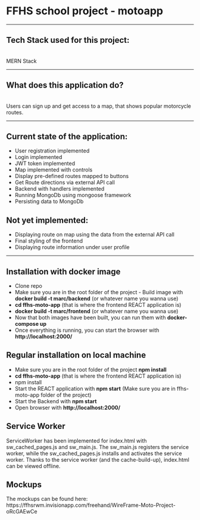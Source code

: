 
<h1>FFHS school project - motoapp</h1>

---

<h2>Tech Stack used for this project:</h2> <br>
MERN Stack

---

<h2>What does this application do? </h2><br>
Users can sign up and get access to a map, that shows popular motorcycle routes.


---

<h2>Current state of the application:</h2>

- User registration implemented
- Login implemented
- JWT token implemented
- Map implemented with controls
- Display pre-defined routes mapped to buttons
- Get Route directions via external API call
- Backend with handlers implemented
- Running MongoDb using mongoose framework
- Persisting data to MongoDb

<h2>Not yet implemented:</h2>

- Displaying route on map using the data from the external API call
- Final styling of the frontend
- Displaying route information under user profile

---


<h2>Installation with docker image</h2>

<ul>
    <li>Clone repo</li>
    <li>Make sure you are in the root folder of the project - Build image with <b>docker build -t marc/backend</b> (or whatever name you wanna use) </li>
    <li> <b>cd ffhs-moto-app</b> (that is where the frontend REACT application is)</li>
    <li> <b>docker build -t marc/frontend</b> (or whatever name you wanna use) </li>
    <li> Now that both images have been built, you can run them with <b>docker-compose up</b> </li>
    <li>Once everything is running, you can start the browser with <b>http://localhost:2000/</b></li>
</ul>

<h2>Regular installation on local machine</h2>

<ul>
    <li>Make sure you are in the root folder of the project <b>npm install</b></li> 
    <li><b>cd ffhs-moto-app</b> (that is where the frontend REACT application is)</li>
    <li>npm install</li>
    <li>Start the REACT application with <b>npm start</b> (Make sure you are in ffhs-moto-app folder of the project)</li>
    <li>Start the Backend with <b>npm start</b></li>
    <li>Open browser with <b>http://localhost:2000/</b>
</ul>



<h2>Service Worker</h2>
ServiceWorker has been implemented for index.html with sw_cached_pages.js and sw_main.js.
The sw_main.js registers the service worker, while the sw_cached_pages.js installs and activates the service worker.
Thanks to the service worker (and the cache-build-up), index.html can be viewed offline.

<h2>Mockups</h2>
The mockups can be found here: https://ffhsrwm.invisionapp.com/freehand/WireFrame-Moto-Project-oRcGAEwCe

